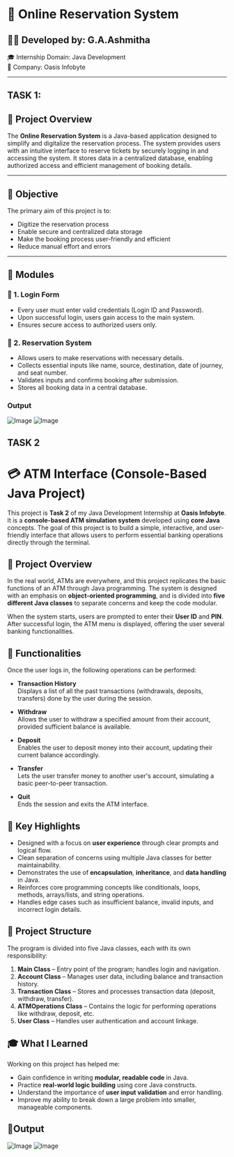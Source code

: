 # 🧾 Online Reservation System

## 👩‍💻 Developed by: G.A.Ashmitha  
🎓 Internship Domain: Java Development  
🏢 Company: Oasis Infobyte

---
## TASK 1:
## 📖 Project Overview

The **Online Reservation System** is a Java-based application designed to simplify and digitalize the reservation process. The system provides users with an intuitive interface to reserve tickets by securely logging in and accessing the system. It stores data in a centralized database, enabling authorized access and efficient management of booking details.

---

## 🎯 Objective

The primary aim of this project is to:
- Digitize the reservation process
- Enable secure and centralized data storage
- Make the booking process user-friendly and efficient
- Reduce manual effort and errors

---

## 🧩 Modules

### 🔐 1. Login Form
- Every user must enter valid credentials (Login ID and Password).
- Upon successful login, users gain access to the main system.
- Ensures secure access to authorized users only.

### 🧾 2. Reservation System
- Allows users to make reservations with necessary details.
- Collects essential inputs like name, source, destination, date of journey, and seat number.
- Validates inputs and confirms booking after submission.
- Stores all booking data in a central database.
### Output
![Image](https://github.com/user-attachments/assets/4ed190f7-eab2-4dd8-bef7-7753c08c8f3b)
![Image](https://github.com/user-attachments/assets/3075bdb4-6cb7-460f-91af-f3f4220b4002)

## TASK 2
# 💳 ATM Interface (Console-Based Java Project)

This project is **Task 2** of my Java Development Internship at **Oasis Infobyte**.  
It is a **console-based ATM simulation system** developed using **core Java** concepts. The goal of this project is to build a simple, interactive, and user-friendly interface that allows users to perform essential banking operations directly through the terminal.

## 📌 Project Overview

In the real world, ATMs are everywhere, and this project replicates the basic functions of an ATM through Java programming. The system is designed with an emphasis on **object-oriented programming**, and is divided into **five different Java classes** to separate concerns and keep the code modular.

When the system starts, users are prompted to enter their **User ID** and **PIN**. After successful login, the ATM menu is displayed, offering the user several banking functionalities.

## 🔧 Functionalities

Once the user logs in, the following operations can be performed:

- **Transaction History**  
  Displays a list of all the past transactions (withdrawals, deposits, transfers) done by the user during the session.

- **Withdraw**  
  Allows the user to withdraw a specified amount from their account, provided sufficient balance is available.

- **Deposit**  
  Enables the user to deposit money into their account, updating their current balance accordingly.

- **Transfer**  
  Lets the user transfer money to another user's account, simulating a basic peer-to-peer transaction.

- **Quit**  
  Ends the session and exits the ATM interface.

## 🧠 Key Highlights

- Designed with a focus on **user experience** through clear prompts and logical flow.
- Clean separation of concerns using multiple Java classes for better maintainability.
- Demonstrates the use of **encapsulation**, **inheritance**, and **data handling** in Java.
- Reinforces core programming concepts like conditionals, loops, methods, arrays/lists, and string operations.
- Handles edge cases such as insufficient balance, invalid inputs, and incorrect login details.

## 🧩 Project Structure

The program is divided into five Java classes, each with its own responsibility:

1. **Main Class** – Entry point of the program; handles login and navigation.
2. **Account Class** – Manages user data, including balance and transaction history.
3. **Transaction Class** – Stores and processes transaction data (deposit, withdraw, transfer).
4. **ATMOperations Class** – Contains the logic for performing operations like withdraw, deposit, etc.
5. **User Class** – Handles user authentication and account linkage.

## 🎓 What I Learned

Working on this project has helped me:

- Gain confidence in writing **modular, readable code** in Java.
- Practice **real-world logic building** using core Java constructs.
- Understand the importance of **user input validation** and error handling.
- Improve my ability to break down a large problem into smaller, manageable components.

## 📸Output

![Image](https://github.com/user-attachments/assets/315e4b4c-dabb-4a50-ba45-878ee1e1aa97)
![Image](https://github.com/user-attachments/assets/a0206eb5-a9a5-42bb-a7a1-df100eebfa8e)





